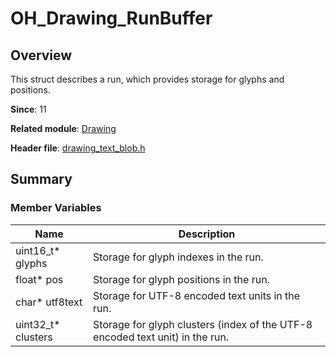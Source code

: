 # OH_Drawing_RunBuffer

## Overview

This struct describes a run, which provides storage for glyphs and positions.

**Since**: 11

**Related module**: [Drawing](capi-drawing.md)

**Header file**: [drawing_text_blob.h](capi-drawing-text-blob-h.md)

## Summary

### Member Variables

| Name              | Description                                 |
| ------------------ | ------------------------------------- |
| uint16_t* glyphs   | Storage for glyph indexes in the run.                       |
| float* pos         | Storage for glyph positions in the run.                     |
| char* utf8text     | Storage for UTF-8 encoded text units in the run.                  |
| uint32_t* clusters | Storage for glyph clusters (index of the UTF-8 encoded text unit) in the run.|
